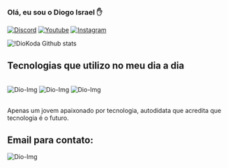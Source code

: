 ### Olá, eu sou o Diogo Israel ✋

[![Discord](https://img.shields.io/badge/Twitter-1DA1F2?style=for-the-badge&logo=twitter&logoColor=white)](https://twitter.com/Dh1xs)
[![Youtube](https://img.shields.io/badge/YouTube-FF0000?style=for-the-badge&logo=youtube&logoColor=white)]()
[![Instagram](https://img.shields.io/badge/Instagram-E4405F?style=for-the-badge&logo=instagram&logoColor=white)]()


![!DioKoda Github stats](https://github-readme-stats.vercel.app/api?username=DioDiniz&show_icons=true&theme=radical&include_all_commits=true&count_private=true)


## Tecnologias que utilizo no meu dia a dia

<div style="display: inline_block"><br/>
    <img aling="center" alt="Dio-Img" src= "https://img.shields.io/badge/Python-3776AB?style=for-the-badge&logo=python&logoColor=white"/>
    <img aling="center" alt="Dio-Img" src= "https://img.shields.io/badge/JavaScript-323330?style=for-the-badge&logo=javascript&logoColor=F7DF1E"/>
    <img aling="center" alt="Dio-Img" src= "https://img.shields.io/badge/Heroku-430098?style=for-the-badge&logo=heroku&logoColor=white"/>
</div><br/>

Apenas um jovem apaixonado por tecnologia, autodidata que acredita que tecnologia é o futuro.

## Email para contato:

<div>
    <img aling="center" alt="Dio-Img" src= "https://media.discordapp.net/attachments/854043277320519680/883075241566412871/picasion.com_6dd57700481fdd4bc3b5b1b38f704251.gif"/>
</div>
